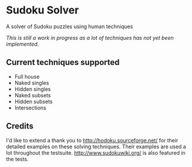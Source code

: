 # Sudoku Solver
A solver of Sudoku puzzles using human techniques

*This is still a work in progress as a lot of techniques has not yet been implemented.*

## Current techniques supported
* Full house
* Naked singles
* Hidden singles
* Naked subsets
* Hidden subsets
* Intersections

## Credits
I'd like to extend a thank you to http://hodoku.sourceforge.net/ for their detailed examples on these solving techniques. Their examples are used a lot throughout the testsuite. http://www.sudokuwiki.org/ is also featured in the tests.